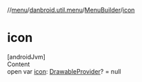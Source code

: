 //[menu](../../index.md)/[danbroid.util.menu](../index.md)/[MenuBuilder](index.md)/[icon](icon.md)



# icon  
[androidJvm]  
Content  
open var [icon](icon.md): [DrawableProvider](../index.md#%5Bdanbroid.util.menu%2FDrawableProvider%2F%2F%2FPointingToDeclaration%2F%5D%2FClasslikes%2F747950913)? = null  




